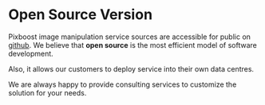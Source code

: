 # Open Source Version

Pixboost image manipulation service sources are accessible for public on [github](https://github.com/Pixboost/transformimgs). We believe that **open source** is the most efficient model of software development.

Also, it allows our customers to deploy service into their own data centres.

We are always happy to provide consulting services to customize the solution for your needs.
